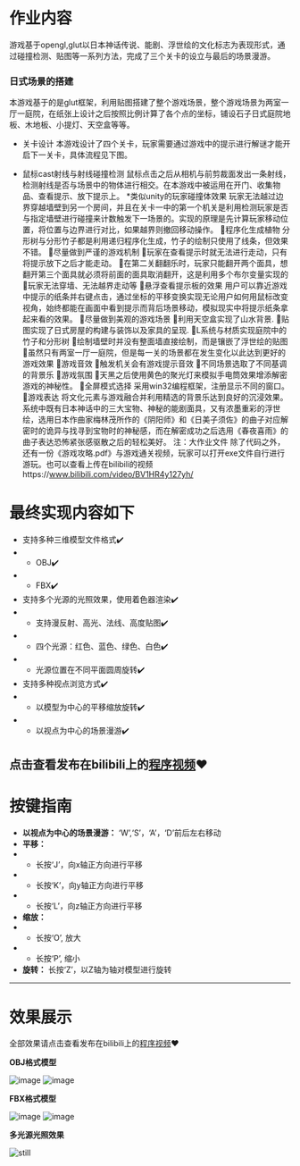 # 作业内容
游戏基于opengl,glut以日本神话传说、能剧、浮世绘的文化标志为表现形式，通过碰撞检测、贴图等一系列方法，完成了三个关卡的设立与最后的场景漫游。
### 日式场景的搭建

本游戏基于的是glut框架，利用贴图搭建了整个游戏场景，整个游戏场景为两室一厅一庭院，在纸张上设计之后按照比例计算了各个点的坐标，铺设石子日式庭院地板、木地板、小提灯、天空盒等等。

* 关卡设计
本游戏设计了四个关卡，玩家需要通过游戏中的提示进行解谜才能开启下一关卡，具体流程见下图。

* 鼠标cast射线与射线碰撞检测
鼠标点击之后从相机与前剪裁面发出一条射线，检测射线是否与场景中的物体进行相交。在本游戏中被运用在开门、收集物品、查看提示、放下提示上。
*类似unity的玩家碰撞体效果
玩家无法越过边界穿越墙壁到另一个房间，并且在关卡一中的第一个机关是利用检测玩家是否与指定墙壁进行碰撞来计数触发下一场景的。实现的原理是先计算玩家移动位置，将位置与边界进行对比，如果越界则撤回移动操作。
程序化生成植物
分形树与分形竹子都是利用递归程序化生成，竹子的绘制只使用了线条，但效果不错。
尽量做到严谨的游戏机制
玩家在查看提示时就无法进行走动，只有将提示放下之后才能走动。
在第二关翻翻乐时，玩家只能翻开两个面具，想翻开第三个面具就必须将前面的面具取消翻开，这是利用多个布尔变量实现的
玩家无法穿墙、无法越界走动等
悬浮查看提示板的效果
用户可以靠近游戏中提示的纸条并右键点击，通过坐标的平移变换实现无论用户如何用鼠标改变视角，始终都能在画面中看到提示而背后场景移动，模拟现实中将提示纸条拿起来看的效果。
尽量做到美观的游戏场景
利用天空盒实现了山水背景.
贴图实现了日式房屋的构建与装饰以及家具的呈现.
L系统与材质实现庭院中的竹子和分形树
绘制墙壁时并没有整面墙直接绘制，而是镶嵌了浮世绘的贴图
虽然只有两室一厅一庭院，但是每一关的场景都在发生变化以此达到更好的游戏效果
游戏音效
触发机关会有游戏提示音效
不同场景选取了不同基调的背景乐
游戏氛围
天黑之后使用黄色的聚光灯来模拟手电筒效果增添解密游戏的神秘性。
全屏模式选择
采用win32编程框架，注册显示不同的窗口。
游戏表达
将文化元素与游戏融合并利用精选的背景乐达到良好的沉浸效果。系统中既有日本神话中的三大宝物、神秘的能剧面具，又有浓墨重彩的浮世绘，选用日本作曲家梅林茂所作的《阴阳师》和《日美子须佐》的曲子对应解密时的诡异与找寻到宝物时的神秘感，而在解密成功之后选用《春夜喜雨》的曲子表达恐怖紧张感驱散之后的轻松美好。
注：大作业文件
除了代码之外，还有一份《游戏攻略.pdf》与游戏通关视频，玩家可以打开exe文件自行进行游玩。也可以查看上传在bilibili的视频https://www.bilibili.com/video/BV1HR4y127yh/

# 最终实现内容如下
 * 支持多种三维模型文件格式✔️
 * *  OBJ✔️
 * *  FBX✔️
 * 支持多个光源的光照效果，使用着色器渲染✔️
 * * 支持漫反射、高光、法线、高度贴图✔️
 * * 四个光源：红色、蓝色、绿色、白色✔️
 * * 光源位置在不同平面圆周旋转✔️
 * 支持多种视点浏览方式✔️
 * * 以模型为中心的平移缩放旋转✔️
 * * 以视点为中心的场景漫游✔️
 
点击查看发布在bilibili上的[程序视频](https://www.bilibili.com/video/BV1cG4y117Ug/)❤️
---
# 按键指南 
* **以视点为中心的场景漫游：** ‘W’,‘S’，‘A’，‘D’前后左右移动
* **平移：** 
* * 长按‘J’，向x轴正方向进行平移
* * 长按‘K’，向y轴正方向进行平移
* * 长按‘L’，向z轴正方向进行平移
* **缩放：**
* * 长按‘O’, 放大
* * 长按‘P’, 缩小
* **旋转：** 长按‘Z’，以Z轴为轴对模型进行旋转
---
# 效果展示
全部效果请点击查看发布在bilibili上的[程序视频](https://www.bilibili.com/video/BV1cG4y117Ug/)❤️

**OBJ格式模型**

![image](https://user-images.githubusercontent.com/44937001/211959845-89cb2a6a-d068-4f76-bd4a-1ef77b928513.png)
![image](https://user-images.githubusercontent.com/44937001/211960241-1710e71f-4b87-463f-a8b6-51426875bef4.png)

**FBX格式模型**

![image](https://user-images.githubusercontent.com/44937001/211961017-abb0f5e4-d898-4c9d-82be-9b21e6aabb73.png)
![image](https://user-images.githubusercontent.com/44937001/211961230-0d488a08-a1a6-4261-8cfb-3069970c0f98.png)

**多光源光照效果**

![still](https://user-images.githubusercontent.com/44937001/211963105-df75c4ca-97f9-481f-9c86-9a2e34148e4a.gif)



